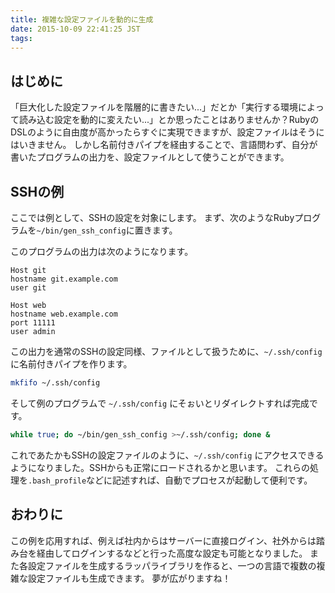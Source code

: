 ```yaml
---
title: 複雑な設定ファイルを動的に生成
date: 2015-10-09 22:41:25 JST
tags: 
---
```


## はじめに

「巨大化した設定ファイルを階層的に書きたい...」だとか「実行する環境によって読み込む設定を動的に変えたい...」とか思ったことはありませんか？RubyのDSLのように自由度が高かったらすぐに実現できますが、設定ファイルはそうにはいきません。
しかし名前付きパイプを経由することで、言語問わず、自分が書いたプログラムの出力を、設定ファイルとして使うことができます。

## SSHの例

ここでは例として、SSHの設定を対象にします。
まず、次のようなRubyプログラムを`~/bin/gen_ssh_config`に置きます。

<script src="https://gist.github.com/ueokande/cfd925f6749f71886096.js"> </script>

このプログラムの出力は次のようになります。

```
Host git
hostname git.example.com
user git

Host web
hostname web.example.com
port 11111
user admin
```

この出力を通常のSSHの設定同様、ファイルとして扱うために、`~/.ssh/config`に名前付きパイプを作ります。

```sh
mkfifo ~/.ssh/config
```

そして例のプログラムで `~/.ssh/config` にそぉいとリダイレクトすれば完成です。

```sh
while true; do ~/bin/gen_ssh_config >~/.ssh/config; done &
```

これであたかもSSHの設定ファイルのように、`~/.ssh/config` にアクセスできるようになりました。SSHからも正常にロードされるかと思います。
これらの処理を`.bash_profile`などに記述すれば、自動でプロセスが起動して便利です。

## おわりに

この例を応用すれば、例えば社内からはサーバーに直接ログイン、社外からは踏み台を経由してログインするなどと行った高度な設定も可能となりました。
また各設定ファイルを生成するラッパライブラリを作ると、一つの言語で複数の複雑な設定ファイルも生成できます。
夢が広がりますね！

